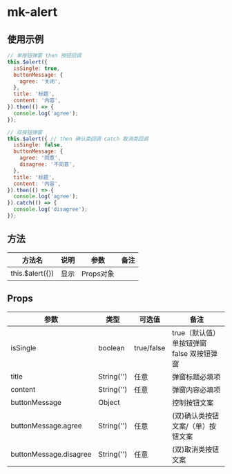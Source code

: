 # mk-alert

## 使用示例
```JavaScript
// 单按钮弹窗 then 按钮回调
this.$alert({
  isSingle: true,
  buttonMessage: {
    agree: '关闭',
  },
  title: '标题',
  content: '内容',
}).then(() => {
  console.log('agree');
});

// 双按钮弹窗
this.$alert({ // then 确认类回调 catch 取消类回调
  isSingle: false,
  buttonMessage: {
    agree: '同意',
    disagree: '不同意',
  },
  title: '标题',
  content: '内容',
}).then(() => {
  console.log('agree');
}).catch(() => {
  console.log('disagree');
});

```

## 方法
| 方法名            | 说明        | 参数         | 备注         |
| -----------------| ---------  | ----------  | ------------ |
| this.$alert({})  | 显示        | Props对象         | 
## Props
| 参数                     | 类型         | 可选值       | 备注              |
| -------------           | ------------- | ----------  | ------------- |
| isSingle                | boolean       | true/false  | true（默认值）单按钮弹窗 false 双按钮弹窗|
| title                   | String('')    | 任意         | 弹窗标题必填项  |
| content                 | String('')    | 任意         | 弹窗内容必填项  |
| buttonMessage           | Object        |             | 控制按钮文案|
| buttonMessage.agree     | String('')    | 任意         | (双)确认类按钮文案/（单）按钮文案|
| buttonMessage.disagree  | String('')    | 任意         | (双)取消类按钮文案|